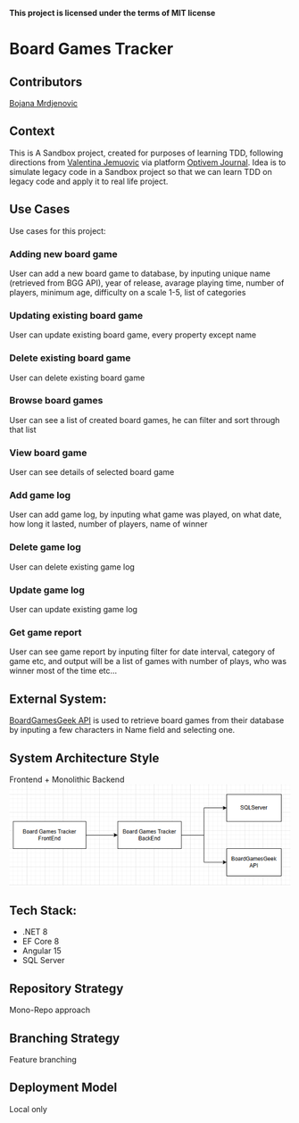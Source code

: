 **This project is licensed under the terms of MIT license**

# Board Games Tracker

## Contributors
[Bojana Mrdjenovic](https://github.com/BojanaSil)

## Context
This is A Sandbox project, created for purposes of learning TDD, following directions from [Valentina Jemuovic](https://www.linkedin.com/in/valentinajemuovic) via platform [Optivem Journal](https://journal.optivem.com/). Idea is to simulate legacy code in a Sandbox project so that we can learn TDD on legacy code and apply it to real life project.

## Use Cases
Use cases for this project:

### Adding new board game
  User can add a new board game to database, by inputing unique name (retrieved from BGG API), year of release, avarage playing time, number of players, minimum age, difficulty on a scale 1-5, list of categories
### Updating existing board game
   User can update existing board game, every property except name 
### Delete existing board game
   User can delete existing board game
### Browse board games
   User can see a list of created board games, he can filter and sort through that list
### View board game
   User can see details of selected board game

### Add game log
   User can add game log, by inputing what game was played, on what date, how long it lasted, number of players, name of winner
### Delete game log
   User can delete existing game log
### Update game log
   User can update existing game log

### Get game report
   User can see game report by inputing filter for date interval, category of game etc, and output will be a list of games with number of plays, who was winner most of the time etc...


## External System:
  [BoardGamesGeek API](https://boardgamegeek.com) is used to retrieve board games from their database by inputing a few characters in Name field and selecting one.

## System Architecture Style
  Frontend + Monolithic Backend
  ![Architecture diagram](/boardGamesTracker-diagram.png)

## Tech Stack:
- .NET 8
- EF Core 8
- Angular 15
- SQL Server

## Repository Strategy 
  Mono-Repo approach

## Branching Strategy
  Feature branching

## Deployment Model 
  Local only
